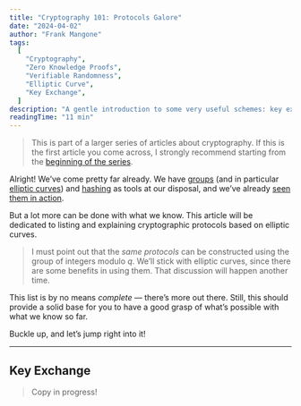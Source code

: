 ```yaml
---
title: "Cryptography 101: Protocols Galore"
date: "2024-04-02"
author: "Frank Mangone"
tags:
  [
    "Cryptography",
    "Zero Knowledge Proofs",
    "Verifiable Randomness",
    "Elliptic Curve",
    "Key Exchange",
  ]
description: "A gentle introduction to some very useful schemes: key exchange, commitment schemes, zero-knowledge proofs, verifiable random functions"
readingTime: "11 min"
---
```


> This is part of a larger series of articles about cryptography. If this is the first article you come across, I strongly recommend starting from the [beginning of the series](/en/blog/cryptography-101/where-to-start).

Alright! We’ve come pretty far already. We have [groups](/en/blog/cryptography-101/where-to-start) (and in particular [elliptic curves](/en/blog/cryptography-101/elliptic-curves-somewhat-demystified)) and [hashing](/en/blog/cryptography-101/hashing) as tools at our disposal, and we’ve already [seen them in action](/en/blog/cryptography-101/encryption-and-digital-signatures).

But a lot more can be done with what we know. This article will be dedicated to listing and explaining cryptographic protocols based on elliptic curves.

> I must point out that the _same protocols_ can be constructed using the group of integers modulo $q$. We’ll stick with elliptic curves, since there are some benefits in using them. That discussion will happen another time.

This list is by no means _complete_ — there’s more out there. Still, this should provide a solid base for you to have a good grasp of what’s possible with what we know so far.

Buckle up, and let’s jump right into it!

---

## Key Exchange

> Copy in progress!
